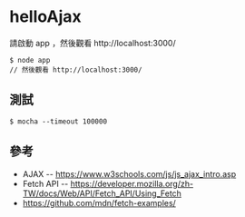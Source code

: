 # helloAjax

請啟動 app ，然後觀看 http://localhost:3000/

```
$ node app
// 然後觀看 http://localhost:3000/
```

## 測試

```
$ mocha --timeout 100000
```

## 參考

* AJAX -- https://www.w3schools.com/js/js_ajax_intro.asp 
* Fetch API -- https://developer.mozilla.org/zh-TW/docs/Web/API/Fetch_API/Using_Fetch
* https://github.com/mdn/fetch-examples/
